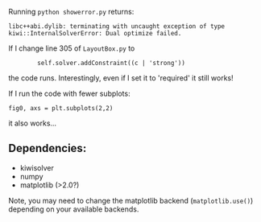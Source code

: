 Running `python showerror.py` returns:

```
libc++abi.dylib: terminating with uncaught exception of type kiwi::InternalSolverError: Dual optimize failed.
```

If I change line 305 of `LayoutBox.py` to 

```
		self.solver.addConstraint((c | 'strong'))
```

the code runs.  Interestingly, even if I set it to 'required' it still works!

If I run the code with fewer subplots:

```
fig0, axs = plt.subplots(2,2)
```
it also works...

## Dependencies:

  - kiwisolver
  - numpy
  - matplotlib (>2.0?)

Note, you may need to change the matplotlib backend (`matplotlib.use()`) depending on your available backends.

